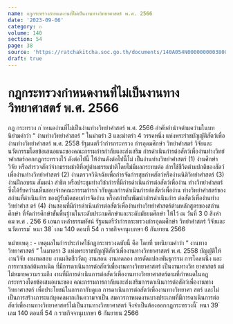 ```yaml
---
name: กฎกระทรวงกำหนดงานที่ไม่เป็นงานทางวิทยาศาสตร์ พ.ศ. 2566
date: '2023-09-06'
category: ก
volume: 140
section: 54
page: 38
source: 'https://ratchakitcha.soc.go.th/documents/140A054N0000000003800.pdf'
draft: true
---
```


# กฎกระทรวงกำหนดงานที่ไม่เป็นงานทางวิทยาศาสตร์ พ.ศ. 2566

กฎ กระทรวง ก ําหนดงํานที่ไม่เป็นงํานทํางวิทยําศําสตร์ พ.ศ. 2566 อําศัยอํานําจตํามควํามในบทนิยํามคําว่ํา “ งํานทํางวิทยําศําสตร์ ” ในมําตรํา 3 และมําตรํา 4 วรรคหนึ่ง แห่งพระรําชบัญญัติสัตว์เพื่องํานทํางวิทยําศําสตร์ พ.ศ. 2558 รัฐมนตรีว่ํากํารกระทรวง กํารอุดมศึกษํา วิทยําศําสตร์ วิจัยและนวัตกรรมโดยข้อเสนอแนะของคณะกรรมกํารกํากับและส่งเสริม กํารดําเนินกํารต่อสัตว์เพื่องํานทํางวิทยําศําสตร์ออกกฎกระทรวงไว้ ดังต่อไปนี้ ให้งํานดังต่อไปนี้ไม่ เป็นงํานทํางวิทยําศําสตร์ (1) งํานศึกษํา วิจัย หรือสํารวจสัตว์จํากธรรมชําติที่อยู่ตํามธรรมชําติโดยไม่มีผลกระทบต่อ กํารใช้ชีวิตตํามปกติของสัตว์เพื่องํานทํางวิทยําศําสตร์ (2) งํานตรวจวินิจฉัยเพื่อกํารจัดกํารสุขภําพสัตว์หรืองํานนิติวิทยําศําสตร์ (3) งํานฝึกอบรม สัมมนํา สําธิต หรือประชุมทํางวิชํากํารที่มีกํารดําเนินกํารต่อสัตว์เพื่องําน ทํางวิทยําศําสตร์ซึ่งได้รับควํามเห็นชอบจํากคณะกรรมกํารก ํากับดูแลกํารดําเนินกํารต่อสัตว์เพื่องําน ทํางวิทยําศําสตร์ของสถํานที่ดําเนินกําร ของผู้รับผิดชอบกํารจัดงําน หรือสถําบันพัฒนํากํารดําเนินกําร ต่อสัตว์เพื่องํานทํางวิทยําศําส ตร์ (4) งํานสอนที่มีกํารดําเนินกํารต่อสัตว์เพื่องํานทํางวิทยําศําสตร์ตํามหลักสูตรของสถํานศึกษํา ที่จัดกํารศึกษําขั้นพื้นฐํานในระดับประถมศึกษําและระดับมัธยมศึกษํา ให้ไว้ ณ วันที่ 3 0 สิงหําคม พ.ศ . 256 6 เอนก เหล่ําธรรมทัศน์ รัฐมนตรีว่ํากํารกระทรวงกํารอุดมศึกษํา วิทยําศําสตร์ วิจัยและนวัตกรรม ้ หนา 38 ่ เลม 140 ตอนที่ 54 ก ราชกิจจานุเบกษา 6 กันยายน 2566

หมํายเหตุ : - เหตุผลในกํารประกําศใช้กฎกระทรวงฉบับนี้ คือ โดยที่ บทนิยามคำว่า “ งานทางวิทยาศาสตร์ ” ในมาตรา 3 แห่งพระราชบัญญัติสัตว์เพื่องานทางวิทยาศาสตร์ พ.ศ. 2558 บัญญัติให้งานวิจัย งานทดสอบ งานผลิตชีววัตถุ งานสอน งานทดลอง การดัดแปลงพันธุกรรม การโคลนนิ่ง และการทาเซลล์ต้นกาเนิด ที่มีการดาเนินการต่อสัตว์เพื่องานทางวิทยาศาสตร์ เป็นงานทางวิท ยาศาสตร์ แต่ไม่หมายความรวมถึง งานที่มีการดำเนินการต่อสัตว์เพื่องานทางวิทยาศาสตร์ตามที่กำหนดในกฎกระทรวงโดยข้อเสนอแนะของ คณะกรรมการกากับและส่งเสริมการดาเนินการต่อสัตว์เพื่องานทางวิทยาศาสตร์ เพื่อประโยชน์ในการกากับดูแล การดาเนินการต่อสัตว์เพื่องานทางวิทยาศา สตร์ และไม่เป็นการสร้างภาระแก่บุคคลมากเกินความจาเป็น สมควรกาหนดงานบางประเภทที่มีการดาเนินการต่อสัตว์เพื่องานทางวิทยาศาสตร์ไม่เป็นงานทางวิทยาศาสตร์ จึงจำเป็นต้องออกกฎกระทรวงนี้ ้ หนา 39 ่ เลม 140 ตอนที่ 54 ก ราชกิจจานุเบกษา 6 กันยายน 2566
